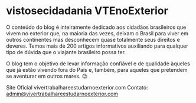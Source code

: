 # vistosecidadania VTEnoExterior
O conteúdo do blog é inteiramente dedicado aos cidadãos brasileiros que vivem no exterior que, na maioria das vezes, deixam o Brasil para viver em outros continentes mas desconhecem quase totalmente seus direitos e deveres. Temos mais de 200 artigos informativos auxiliando para qualquer tipo de dúvida que o viajante brasileiro possa ter.

O blog tem o objetivo de levar informação confiável e de qualidade àqueles que já estão vivendo fora do País e, também, para aqueles que pretendem se aventurar em outros mares. 😉 

Site Oficial vivertrabalhareestudarnoexterior.com
Contato: admin@vivertrabalhareestudarnoexterior.com
